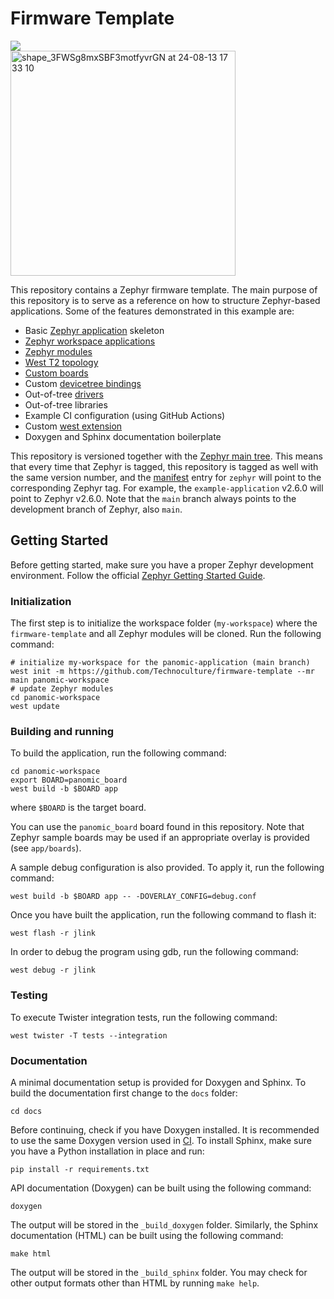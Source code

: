 # Firmware Template

<a href="https://github.com/technoculture/firmware-template/actions/workflows/build.yml?query=branch%3Amain">
  <img src="https://github.com/technoculture/firmware-template/actions/workflows/build.yml/badge.svg?event=push">
</a>
<!-- <a href="https://github.com/technoculture/firmware-template/actions/workflows/docs.yml?query=branch%3Amain">
  <img src="https://github.com/technoculture/firmware-template/actions/workflows/docs.yml/badge.svg?event=push">
</a>
<a href="https://technoculture.github.io/firmware-template/">
  <img alt="Documentation" src="https://img.shields.io/badge/documentation-3D578C?logo=sphinx&logoColor=white">
</a>
<a href="https://technoculture.github.io/firmware-template/doxygen">
  <img alt="API Documentation" src="https://img.shields.io/badge/API-documentation-3D578C?logo=c&logoColor=white">
</a> -->
<br />
<img width="360" alt="shape_3FWSg8mxSBF3motfyvrGN at 24-08-13 17 33 10" src="https://github.com/user-attachments/assets/c300b66f-24a9-4c4f-a74e-2d8c7c23c4da">

This repository contains a Zephyr firmware template. The main purpose of this
repository is to serve as a reference on how to structure Zephyr-based
applications. Some of the features demonstrated in this example are:

- Basic [Zephyr application][app_dev] skeleton
- [Zephyr workspace applications][workspace_app]
- [Zephyr modules][modules]
- [West T2 topology][west_t2]
- [Custom boards][board_porting]
- Custom [devicetree bindings][bindings]
- Out-of-tree [drivers][drivers]
- Out-of-tree libraries
- Example CI configuration (using GitHub Actions)
- Custom [west extension][west_ext]
- Doxygen and Sphinx documentation boilerplate

This repository is versioned together with the [Zephyr main tree][zephyr]. This
means that every time that Zephyr is tagged, this repository is tagged as well
with the same version number, and the [manifest](west.yml) entry for `zephyr`
will point to the corresponding Zephyr tag. For example, the `example-application`
v2.6.0 will point to Zephyr v2.6.0. Note that the `main` branch always
points to the development branch of Zephyr, also `main`.

[app_dev]: https://docs.zephyrproject.org/latest/develop/application/index.html
[workspace_app]: https://docs.zephyrproject.org/latest/develop/application/index.html#zephyr-workspace-app
[modules]: https://docs.zephyrproject.org/latest/develop/modules.html
[west_t2]: https://docs.zephyrproject.org/latest/develop/west/workspaces.html#west-t2
[board_porting]: https://docs.zephyrproject.org/latest/guides/porting/board_porting.html
[bindings]: https://docs.zephyrproject.org/latest/guides/dts/bindings.html
[drivers]: https://docs.zephyrproject.org/latest/reference/drivers/index.html
[zephyr]: https://github.com/zephyrproject-rtos/zephyr
[west_ext]: https://docs.zephyrproject.org/latest/develop/west/extensions.html

## Getting Started

Before getting started, make sure you have a proper Zephyr development
environment. Follow the official
[Zephyr Getting Started Guide](https://docs.zephyrproject.org/latest/getting_started/index.html).

### Initialization

The first step is to initialize the workspace folder (``my-workspace``) where
the ``firmware-template`` and all Zephyr modules will be cloned. Run the following
command:

```shell
# initialize my-workspace for the panomic-application (main branch)
west init -m https://github.com/Technoculture/firmware-template --mr main panomic-workspace
# update Zephyr modules
cd panomic-workspace
west update
```

### Building and running

To build the application, run the following command:

```shell
cd panomic-workspace
export BOARD=panomic_board
west build -b $BOARD app
```

where `$BOARD` is the target board.

You can use the `panomic_board` board found in this
repository. Note that Zephyr sample boards may be used if an
appropriate overlay is provided (see `app/boards`).

A sample debug configuration is also provided. To apply it, run the following
command:

```shell
west build -b $BOARD app -- -DOVERLAY_CONFIG=debug.conf
```

Once you have built the application, run the following command to flash it:

```shell
west flash -r jlink
```

In order to debug the program using gdb, run the following command:

```shell
west debug -r jlink
```

### Testing

To execute Twister integration tests, run the following command:

```shell
west twister -T tests --integration
```

### Documentation

A minimal documentation setup is provided for Doxygen and Sphinx. To build the
documentation first change to the ``docs`` folder:

```shell
cd docs
```

Before continuing, check if you have Doxygen installed. It is recommended to
use the same Doxygen version used in [CI](.github/workflows/docs.yml). To
install Sphinx, make sure you have a Python installation in place and run:

```shell
pip install -r requirements.txt
```

API documentation (Doxygen) can be built using the following command:

```shell
doxygen
```

The output will be stored in the ``_build_doxygen`` folder. Similarly, the
Sphinx documentation (HTML) can be built using the following command:

```shell
make html
```

The output will be stored in the ``_build_sphinx`` folder. You may check for
other output formats other than HTML by running ``make help``.
